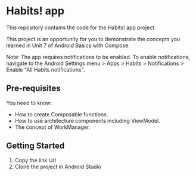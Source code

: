Habits! app
=======================================

This repository contains the code for the Habits! app project.

This project is an opportunity for you to demonstrate the concepts you learned in Unit 7 of Android Basics with Compose.

Note: The app requires notifications to be enabled. To enable notifications, navigate to the Android Settings menu > Apps > Habits > Notifications > Enable "All Habits notifications".

Pre-requisites
--------------

You need to know:

- How to create Composable functions.
- How to use architecture components including ViewModel.
- The concept of WorkManager.

Getting Started
---------------

1. Copy the link Url
2. Clone the project in Android Studio
